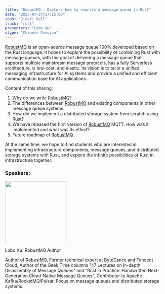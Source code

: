 ```yaml
---
title: "RobustMQ - Explore how to rewrite a message queue in Rust"
date: "2025-07-27T17:15:00"
room: "JingYi Hall"
track: "rust"
presenters: "Lobo Xu"
stype: "Chinese Session"
---
```


[RobustMQ](https://github.com/robustmq/robustmq)  is an open-source message queue 100% developed based on the Rust language. It hopes to explore the possibility of combining Rust with message queues, with the goal of delivering a message queue that supports multiple mainstream message protocols, has a fully Serverless architecture, is low-cost, and elastic. Its vision is to tailor a unified messaging infrastructure for AI systems and provide a unified and efficient communication base for AI applications.


Content of this sharing:
1. Why do we write [RobustMQ](https://github.com/robustmq/robustmq)?
2. The differences between [RobustMQ](https://github.com/robustmq/robustmq)  and existing components in other message queue systems.
3. How did we implement a distributed storage system from scratch using Rust?
4. We have released the first version of [RobustMQ](https://github.com/robustmq/robustmq)  MQTT. How was it implemented and what was its effect?
5. Future roadmap of [RobustMQ](https://github.com/robustmq/robustmq) .

At the same time, we hope to find students who are interested in implementing infrastructure components, message queues, and distributed storage systems with Rust, and explore the infinite possibilities of Rust in infrastructure together.

### Speakers:


<img src="https://sessionize.com/image/ff6b-400o400o1-TS9gU3SJdBeUuN5vSB4n7y.jpg" width="200" /><br/>

Lobo Xu: RobustMQ Author

Author of RobustMQ, Former technical expert at ByteDance and Tencent Cloud, Author of the Geek Time columns "47 Lectures on In-depth Disassembly of Message Queues" and "Rust in Practice: Handwritten Next-Generation Cloud-Native Message Queues", Contributor to Apache Kafka/RocketMQ/Pulsar. Focus on message queues and distributed storage systems.